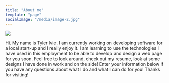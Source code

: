 ```yaml
---
title: "About me"
template: "page"
socialImage: "/media/image-2.jpg"
---
```


![](/media/profile-pic.jpg)

Hi. My name is Tyler Ivie. I am currently working on developing software for a local start-up and I really enjoy it. 
I am learning to use the technologies I have used in this employment to be able to develop and design a web page for you soon. 
Feel free to look around, check out my resume, look at some designs I have done in work and on the side! Enter your information 
below if you have any questions about what I do and what I can do for you! Thanks for visiting!